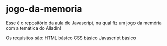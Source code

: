 # jogo-da-memoria
Esse é o repositório da aula de Javascript, na qual fiz um jogo da memória com a temática do Alladin!

Os requisitos são:
HTML básico
CSS básico
Javascript básico
